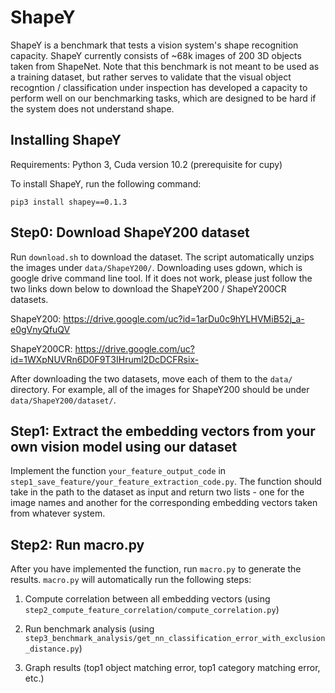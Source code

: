 # ShapeY

ShapeY is a benchmark that tests a vision system's shape recognition capacity. ShapeY currently consists of ~68k images of 200 3D objects taken from ShapeNet. Note that this benchmark is not meant to be used as a training dataset, but rather serves to validate that the visual object recogntion / classification under inspection has developed a capacity to perform well on our benchmarking tasks, which are designed to be hard if the system does not understand shape.

## Installing ShapeY
Requirements: Python 3, Cuda version 10.2 (prerequisite for cupy)

To install ShapeY, run the following command:
```
pip3 install shapey==0.1.3
```

## Step0: Download ShapeY200 dataset
Run `download.sh` to download the dataset. The script automatically unzips the images under `data/ShapeY200/`.
Downloading uses gdown, which is google drive command line tool. If it does not work, please just follow the two links down below to download the ShapeY200 / ShapeY200CR datasets.

ShapeY200:
https://drive.google.com/uc?id=1arDu0c9hYLHVMiB52j_a-e0gVnyQfuQV

ShapeY200CR:
https://drive.google.com/uc?id=1WXpNUVRn6D0F9T3IHruml2DcDCFRsix-

After downloading the two datasets, move each of them to the `data/` directory. For example, all of the images for ShapeY200 should be under `data/ShapeY200/dataset/`.

## Step1: Extract the embedding vectors from your own vision model using our dataset
Implement the function `your_feature_output_code` in `step1_save_feature/your_feature_extraction_code.py`. The function should take in the path to the dataset as input and return two lists - one for the image names and another for the corresponding embedding vectors taken from whatever system.

## Step2: Run macro.py
After you have implemented the function, run `macro.py` to generate the results.
`macro.py` will automatically run the following steps:
1. Compute correlation between all embedding vectors (using `step2_compute_feature_correlation/compute_correlation.py`)

2. Run benchmark analysis (using `step3_benchmark_analysis/get_nn_classification_error_with_exclusion_distance.py`)

3. Graph results (top1 object matching error, top1 category matching error, etc.)



